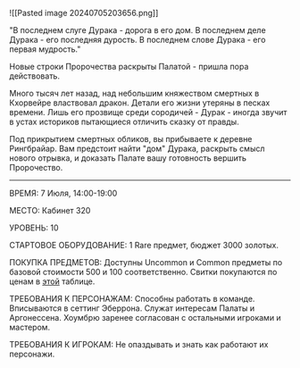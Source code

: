 ![[Pasted image 20240705203656.png]]

"В последнем слуге Дурака - дорога в его дом.
 В последнем деле Дурака - его последняя дурость. 
 В последнем слове Дурака - его первая мудрость."

Новые строки Пророчества раскрыты Палатой - пришла пора действовать.

Много тысяч лет назад, над небольшим княжеством смертных в Кхорвейре властвовал дракон. Детали его жизни утеряны в песках времени. Лишь его прозвище среди сородичей - Дурак - иногда звучит в устах историков пытающиеся отличить сказку от правды.

Под прикрытием смертных обликов, вы прибываете к деревне Рингбрайар. Вам предстоит найти "дом" Дурака, раскрыть смысл нового отрывка, и доказать Палате вашу готовность вершить Пророчество.

-----

ВРЕМЯ: 7 Июля, 14:00-19:00

МЕСТО: Кабинет 320

УРОВЕНЬ: 10

СТАРТОВОЕ ОБОРУДОВАНИЕ: 1 Rare предмет, бюджет 3000 золотых. 

ПОКУПКА ПРЕДМЕТОВ: Доступны Uncommon и Common предметы по базовой стоимости 500 и 100 соответственно. Свитки покупаются по ценам в [этой](https://5e.tools/tables.html#resources%3b%20spell%20scroll%20costs_xge) таблице.

ТРЕБОВАНИЯ К ПЕРСОНАЖАМ: Способны работать в команде. Вписываются в сеттинг Эберрона. Служат интересам Палаты и Аргонессена. Хоумбрю заренее согласован с остальными игроками и мастером.

ТРЕБОВАНИЯ К ИГРОКАМ: Не опаздывать и знать как работают их персонажи.

